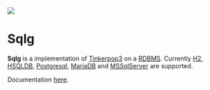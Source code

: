 <a href="http://154.65.43.238:8111/viewType.html?buildTypeId=sqlg_Sqlg&guest=1">
    <img src="http://154.65.43.238:8111/app/rest/builds/buildType:(id:sqlg_Sqlg)/statusIcon"/>
</a>

Sqlg
====

**Sqlg** is a implementation of [Tinkerpop3](https://github.com/apache/incubator-tinkerpop) on a [RDBMS](http://en.wikipedia.org/wiki/Relational_database_management_system).
Currently [H2](http://h2database.com/), [HSQLDB](http://hsqldb.org/), [Postgresql](http://www.postgresql.org/),
[MariaDB](https://mariadb.org/) and [MSSqlServer](https://www.microsoft.com/en-us/sql-server/sql-server-2017) are supported.

Documentation [here](http://sqlg.org).

